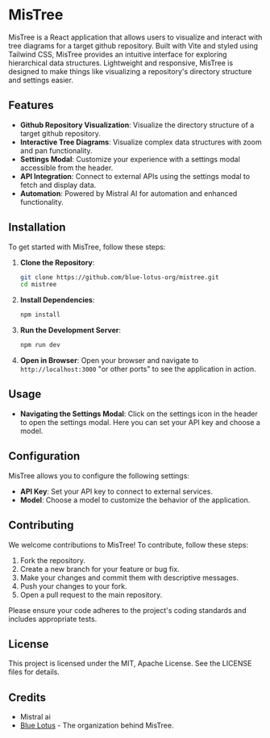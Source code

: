 # MisTree

MisTree is a React application that allows users to visualize and interact with tree diagrams for a target github repository. Built with Vite and styled using Tailwind CSS, MisTree provides an intuitive interface for exploring hierarchical data structures. Lightweight and responsive, MisTree is designed to make things like visualizing a repository's directory structure and settings easier.

## Features

- **Github Repository Visualization**: Visualize the directory structure of a target github repository.
- **Interactive Tree Diagrams**: Visualize complex data structures with zoom and pan functionality.
- **Settings Modal**: Customize your experience with a settings modal accessible from the header.
- **API Integration**: Connect to external APIs using the settings modal to fetch and display data.
- **Automation**: Powered by Mistral AI for automation and enhanced functionality.

## Installation

To get started with MisTree, follow these steps:

1. **Clone the Repository**:
   ```bash
   git clone https://github.com/blue-lotus-org/mistree.git
   cd mistree
   ```

2. **Install Dependencies**:
   ```bash
   npm install
   ```

3. **Run the Development Server**:
   ```bash
   npm run dev
   ```

4. **Open in Browser**:
   Open your browser and navigate to `http://localhost:3000` "or other ports" to see the application in action.

## Usage

- **Navigating the Settings Modal**: Click on the settings icon in the header to open the settings modal. Here you can set your API key and choose a model.

## Configuration

MisTree allows you to configure the following settings:

- **API Key**: Set your API key to connect to external services.
- **Model**: Choose a model to customize the behavior of the application.

## Contributing

We welcome contributions to MisTree! To contribute, follow these steps:

1. Fork the repository.
2. Create a new branch for your feature or bug fix.
3. Make your changes and commit them with descriptive messages.
4. Push your changes to your fork.
5. Open a pull request to the main repository.

Please ensure your code adheres to the project's coding standards and includes appropriate tests.

## License

This project is licensed under the MIT, Apache License. See the LICENSE files for details.

## Credits
- Mistral ai
- [Blue Lotus](https://lotuschain.org) - The organization behind MisTree.